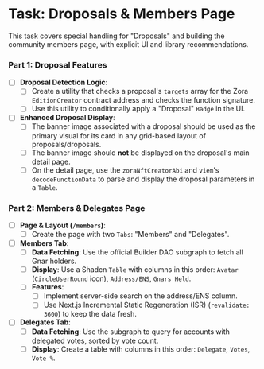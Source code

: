 # Task: Droposals & Members Page

This task covers special handling for "Droposals" and building the community members page, with explicit UI and library recommendations.

### Part 1: Droposal Features

- [ ] **Droposal Detection Logic**:
    - [ ] Create a utility that checks a proposal's `targets` array for the Zora `EditionCreator` contract address and checks the function signature.
    - [ ] Use this utility to conditionally apply a "Droposal" `Badge` in the UI.
- [ ] **Enhanced Droposal Display**:
    - [ ] The banner image associated with a droposal should be used as the primary visual for its card in any grid-based layout of proposals/droposals.
    - [ ] The banner image should **not** be displayed on the droposal's main detail page.
    - [ ] On the detail page, use the `zoraNftCreatorAbi` and `viem`'s `decodeFunctionData` to parse and display the droposal parameters in a `Table`.

### Part 2: Members & Delegates Page

- [ ] **Page & Layout (`/members`)**:
    - [ ] Create the page with two `Tabs`: "Members" and "Delegates".
- [ ] **Members Tab**:
    - [ ] **Data Fetching**: Use the official Builder DAO subgraph to fetch all Gnar holders.
    - [ ] **Display**: Use a Shadcn `Table` with columns in this order: `Avatar` (`CircleUserRound` icon), `Address/ENS`, `Gnars Held`.
    - [ ] **Features**:
        - [ ] Implement server-side search on the address/ENS column.
        - [ ] Use Next.js Incremental Static Regeneration (ISR) (`revalidate: 3600`) to keep the data fresh.
- [ ] **Delegates Tab**:
    - [ ] **Data Fetching**: Use the subgraph to query for accounts with delegated votes, sorted by vote count.
    - [ ] **Display**: Create a table with columns in this order: `Delegate`, `Votes`, `Vote %`.
